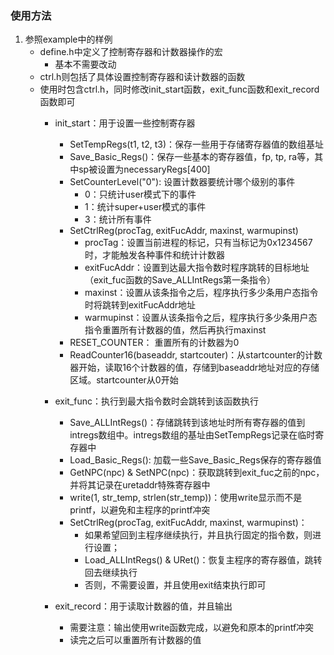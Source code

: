 ### 使用方法
1. 参照example中的样例
    - define.h中定义了控制寄存器和计数器操作的宏
        - 基本不需要改动
    - ctrl.h则包括了具体设置控制寄存器和读计数器的函数
    - 使用时包含ctrl.h，同时修改init_start函数，exit_func函数和exit_record函数即可
        - init_start：用于设置一些控制寄存器
            - SetTempRegs(t1, t2, t3)：保存一些用于存储寄存器值的数组基址
            - Save_Basic_Regs()：保存一些基本的寄存器值，fp, tp, ra等，其中sp被设置为necessaryRegs[400]
            - SetCounterLevel("0"): 设置计数器要统计哪个级别的事件
                - 0：只统计user模式下的事件
                - 1：统计super+user模式的事件
                - 3：统计所有事件
            - SetCtrlReg(procTag, exitFucAddr, maxinst, warmupinst)
                - procTag：设置当前进程的标记，只有当标记为0x1234567时，才能触发各种事件和统计计数器
                - exitFucAddr：设置到达最大指令数时程序跳转的目标地址（exit_fuc函数的Save_ALLIntRegs第一条指令）
                - maxinst：设置从该条指令之后，程序执行多少条用户态指令时将跳转到exitFucAddr地址
                - warmupinst：设置从该条指令之后，程序执行多少条用户态指令重置所有计数器的值，然后再执行maxinst
            - RESET_COUNTER： 重置所有的计数器为0
            - ReadCounter16(baseaddr, startcouter)：从startcounter的计数器开始，读取16个计数器的值，存储到baseaddr地址对应的存储区域。startcounter从0开始

        - exit_func：执行到最大指令数时会跳转到该函数执行
            - Save_ALLIntRegs()：存储跳转到该地址时所有寄存器的值到intregs数组中。intregs数组的基址由SetTempRegs记录在临时寄存器中
            - Load_Basic_Regs(): 加载一些Save_Basic_Regs保存的寄存器值
            - GetNPC(npc) & SetNPC(npc)：获取跳转到exit_fuc之前的npc，并将其记录在uretaddr特殊寄存器中
            - write(1, str_temp, strlen(str_temp))：使用write显示而不是printf，以避免和主程序的printf冲突
            - SetCtrlReg(procTag, exitFucAddr, maxinst, warmupinst)：
                - 如果希望回到主程序继续执行，并且执行固定的指令数，则进行设置；
                - Load_ALLIntRegs() & URet()：恢复主程序的寄存器值，跳转回去继续执行
                - 否则，不需要设置，并且使用exit结束执行即可
        
        - exit_record：用于读取计数器的值，并且输出
            - 需要注意：输出使用write函数完成，以避免和原本的printf冲突
            - 读完之后可以重置所有计数器的值